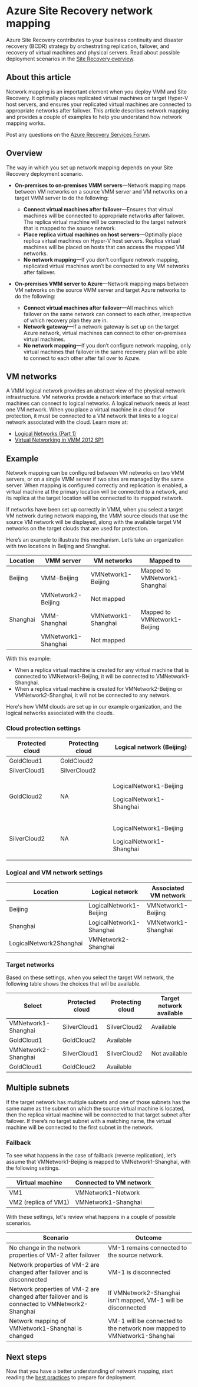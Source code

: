 <properties
	pageTitle="Azure Site Recovery network mapping | Windows Azure"
	description="Azure Site Recovery coordinates the replication, failover, and recovery of virtual machines and physical servers located on-premises to Azure or to a secondary on-premises site."
	services="site-recovery"
	documentationCenter=""
	authors="rayne-wiselman"
	manager="jwhit"
	editor=""/>

<tags
	ms.service="site-recovery"
	ms.date="10/07/2015"
	wacn.date=""/>


# Azure Site Recovery network mapping


Azure Site Recovery contributes to your business continuity and disaster recovery (BCDR) strategy by orchestrating replication, failover, and recovery of virtual machines and physical servers. Read about possible deployment scenarios in the [Site Recovery overview](/documentation/articles/site-recovery-overview).


## About this article

Network mapping is an important element when you deploy VMM and Site Recovery. It optimally places replicated virtual machines on target Hyper-V host servers, and ensures your replicated virtual machines are connected to appropriate networks after failover. This article describes network mapping and provides a couple of examples to help you understand how network mapping works.


Post any questions on the [Azure Recovery Services Forum](https://social.msdn.microsoft.com/forums/azure/home?forum=hypervrecovmgr).

## Overview

The way in which you set up network mapping depends on your Site Recovery deployment scenario.



- **On-premises to on-premises VMM servers**—Network mapping maps between VM networks on a source VMM server and VM networks on a target VMM server to do the following:

	- **Connect virtual machines after failover**—Ensures that virtual machines will be connected to appropriate networks after failover. The replica virtual machine will be connected to the target network that is mapped to the source network.
	- **Place replica virtual machines on host servers**—Optimally place replica virtual machines on Hyper-V host servers. Replica virtual machines will be placed on hosts that can access the mapped VM networks.
	- **No network mapping**—If you don’t configure network mapping, replicated virtual machines won’t be connected to any VM networks after failover.

- **On-premises VMM server to Azure**—Network mapping maps between VM networks on the source VMM server and target Azure networks to do the following:
	- **Connect virtual machines after failover**—All machines which failover on the same network can connect to each other, irrespective of which recovery plan they are in.
	- **Network gateway**—If a network gateway is set up on the target Azure network, virtual machines can connect to other on-premises virtual machines.
	- **No network mapping**—If you don’t configure network mapping, only virtual machines that failover in the same recovery plan will be able to connect to each other after fail over to Azure.

## VM networks

A VMM logical network provides an abstract view of the physical network infrastructure. VM networks provide a network interface so that virtual machines can connect to logical networks. A logical network needs at least one VM network. When you place a virtual machine in a cloud for protection, it must be connected to a VM network that links to a logical network associated with the cloud. Learn more at:

- [Logical Networks (Part 1)](http://blogs.technet.com/b/scvmm/archive/2013/02/14/networking-in-vmm-2012-sp1-logical-networks-part-i.aspx)
- [Virtual Networking in VMM 2012 SP1](http://blogs.technet.com/b/scvmm/archive/2013/01/08/virtual-networking-in-vmm-2012-sp1.aspx)

## Example

Network mapping can be configured between VM networks on two VMM servers, or on a single VMM server if two sites are managed by the same server. When mapping is configured correctly and replication is enabled, a virtual machine at the primary location will be connected to a network, and its replica at the target location will be connected to its mapped network.

If networks have been set up correctly in VMM, when you select a target VM network during network mapping, the VMM source clouds that use the source VM network will be displayed, along with the available target VM networks on the target clouds that are used for protection.

Here’s an example to illustrate this mechanism. Let’s take an organization with two locations in Beijing and Shanghai.

**Location** | **VMM server** | **VM networks** | **Mapped to**
---|---|---|---
Beijing | VMM-Beijing| VMNetwork1-Beijing | Mapped to VMNetwork1-Shanghai
 |  | VMNetwork2-Beijing | Not mapped
Shanghai | VMM-Shanghai| VMNetwork1-Shanghai | Mapped to VMNetwork1-Beijing
 | | VMNetwork1-Shanghai | Not mapped

With this example:

- When a replica virtual machine is created for any virtual machine that is connected to VMNetwork1-Beijing, it will be connected to VMNetwork1-Shanghai.
- When a replica virtual machine is created for VMNetwork2-Beijing or VMNetwork2-Shanghai, it will not be connected to any network.

Here's how VMM clouds are set up in our example organization, and the logical networks associated with the clouds.

### Cloud protection settings

**Protected cloud** | **Protecting cloud** | **Logical network (Beijing)**  
---|---|---
GoldCloud1 | GoldCloud2 |
SilverCloud1| SilverCloud2 |
GoldCloud2 | <p>NA</p><p></p> | <p>LogicalNetwork1-Beijing</p><p>LogicalNetwork1-Shanghai</p>
SilverCloud2 | <p>NA</p><p></p> | <p>LogicalNetwork1-Beijing</p><p>LogicalNetwork1-Shanghai</p>

### Logical and VM network settings

**Location** | **Logical network** | **Associated VM network**
---|---|---
Beijing | LogicalNetwork1-Beijing | VMNetwork1-Beijing
Shanghai | LogicalNetwork1-Shanghai | VMNetwork1-Shanghai
 | LogicalNetwork2Shanghai | VMNetwork2-Shanghai

### Target networks

Based on these settings, when you select the target VM network, the following table shows the choices that will be available.

**Select** | **Protected cloud** | **Protecting cloud** | **Target network available**
---|---|---|---
VMNetwork1-Shanghai | SilverCloud1 | SilverCloud2 | Available
 | GoldCloud1 | GoldCloud2 | Available
VMNetwork2-Shanghai | SilverCloud1 | SilverCloud2 | Not available
 | GoldCloud1 | GoldCloud2 | Available



## Multiple subnets

If the target network has multiple subnets and one of those subnets has the same name as the subnet on which the source virtual machine is located, then the replica virtual machine will be connected to that target subnet after failover. If there’s no target subnet with a matching name, the virtual machine will be connected to the first subnet in the network.


### Failback

To see what happens in the case of failback (reverse replication), let’s assume that VMNetwork1-Beijing is mapped to VMNetwork1-Shanghai, with the following settings.


**Virtual machine** | **Connected to VM network**
---|---
VM1 | VMNetwork1-Network
VM2 (replica of VM1) | VMNetwork1-Shanghai

With these settings, let's review what happens in a couple of possible scenarios.

**Scenario** | **Outcome**
---|---
No change in the network properties of VM-2 after failover | VM-1 remains connected to the source network.
Network properties of VM-2 are changed after failover and is disconnected | VM-1 is disconnected
Network properties of VM-2 are changed after failover and is connected to VMNetwork2-Shanghai  | If VMNetwork2-Shanghai isn’t mapped, VM-1 will be disconnected 
Network mapping of VMNetwork1-Shanghai is changed | VM-1 will be connected to the network now mapped to VMNetwork1-Shanghai


## Next steps

Now that you have a better understanding of network mapping, start reading the [best practices](/documentation/articles/site-recovery-best-practices) to prepare for deployment.
